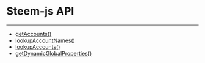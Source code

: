 # Steem-js API
-----
- [getAccounts()](getAccounts.md)
- [lookupAccountNames()](lookupAccountNames.md)
- [lookupAccounts()](lookupAccounts.md)
- [getDynamicGlobalProperties()](getDynamicGlobalProperties.md)
